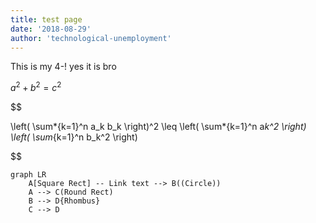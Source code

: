 ```yaml
---
title: test page
date: '2018-08-29'
author: 'technological-unemployment'
---
```


This is my 4-! yes it is bro

$a^2 + b^2 = c^2$

$$

\left( \sum*{k=1}^n a_k b_k \right)^2 \leq \left( \sum*{k=1}^n a*k^2 \right) \left( \sum*{k=1}^n b_k^2 \right)

$$

```mermaid
graph LR
    A[Square Rect] -- Link text --> B((Circle))
    A --> C(Round Rect)
    B --> D{Rhombus}
    C --> D
```
